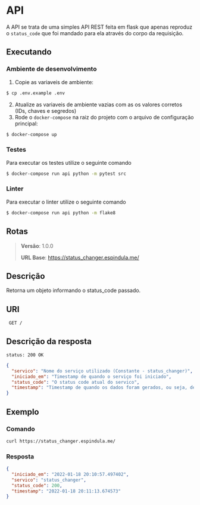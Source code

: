 # API

A API se trata de uma simples API REST feita em flask que apenas reproduz o `status_code` que foi mandado para ela através do corpo da requisição.

## Executando

### Ambiente de desenvolvimento

1. Copie as variaveis de ambiente:

```sh
$ cp .env.example .env
```

2. Atualize as variaveis de ambiente vazias com as os valores corretos (IDs, chaves e segredos)
3. Rode o `docker-compose` na raiz do projeto com o arquivo de configuração principal:

```sh
$ docker-compose up
```

### Testes

Para executar os testes utilize o seguinte comando

```sh
$ docker-compose run api python -m pytest src
```

### Linter

Para executar o linter utilize o seguinte comando

```sh
$ docker-compose run api python -m flake8
```

## Rotas

> **Versão**: 1.0.0
>
> **URL Base**: https://status_changer.espindula.me/

## Descrição

Retorna um objeto informando o status_code passado.

## URI

```URI
 GET /
```

## Descrição da resposta

```STATUS
status: 200 OK
```

```json
{
  "servico": "Nome do serviço utilizado (Constante - status_changer)",
  "iniciado_em": "Timestamp de quando o serviço foi iniciado",
  "status_code": "O status code atual do servico",
  "timestamp": "Timestamp de quando os dados foram gerados, ou seja, de quando a requisição foi feita"
}
```

## Exemplo

### Comando

```bash
curl https://status_changer.espindula.me/
```

### Resposta

```json
{
  "iniciado_em": "2022-01-18 20:10:57.497402",
  "servico": "status_changer",
  "status_code": 200,
  "timestamp": "2022-01-18 20:11:13.674573"
}
```

